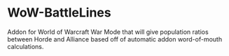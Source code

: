 # WoW-BattleLines
Addon for World of Warcraft War Mode that will give population ratios between Horde and Alliance based off of automatic addon word-of-mouth calculations.
